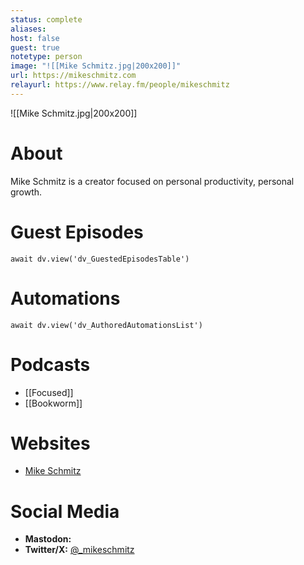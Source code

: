 ```yaml
---
status: complete
aliases: 
host: false
guest: true
notetype: person
image: "![[Mike Schmitz.jpg|200x200]]"
url: https://mikeschmitz.com
relayurl: https://www.relay.fm/people/mikeschmitz
---
```


![[Mike Schmitz.jpg|200x200]]

# About
Mike Schmitz is a creator focused on personal productivity, personal growth.

# Guest Episodes
```dataviewjs
await dv.view('dv_GuestedEpisodesTable')
```
# Automations
```dataviewjs
await dv.view('dv_AuthoredAutomationsList')
```

# Podcasts
- [[Focused]]
- [[Bookworm]]

# Websites
- [Mike Schmitz](https://mikeschmitz.com)

# Social Media
- **Mastodon:** 
- **Twitter/X:** [@\_mikeschmitz](https://twitter.com/_mikeschmitz)
